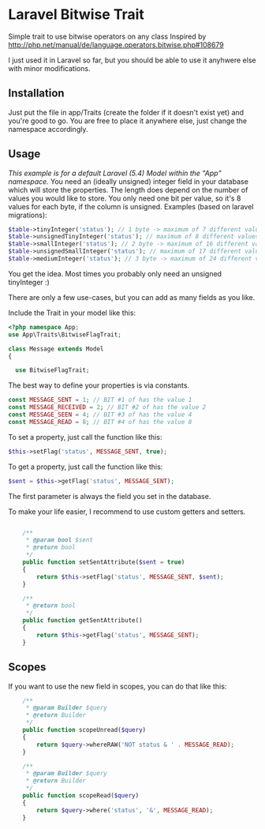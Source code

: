 # Laravel Bitwise Trait
Simple trait to use bitwise operators on any class
Inspired by http://php.net/manual/de/language.operators.bitwise.php#108679

I just used it in Laravel so far, but you should be able to use it anyhwere else with minor modifications.

## Installation
Just put the file in app/Traits (create the folder if it doesn't exist yet) and you're good to go. 
You are free to place it anywhere else, just change the namespace accordingly.

## Usage

*This example is for a default Laravel (5.4) Model within the "App" namespace.*
You need an (ideally unsigned) integer field in your database which will store the properties.
The length does depend on the number of values you would like to store. You only need one bit per value, so it's 8 values for each byte, if the column is unsigned.
Examples (based on laravel migrations):
```php
$table->tinyInteger('status'); // 1 byte -> maximum of 7 different values
$table->unsignedTinyInteger('status'); // maximum of 8 different values
$table->smallInteger('status'); // 2 byte -> maximum of 16 different values
$table->unsignedSmallInteger('status'); // maximum of 17 different values
$table->mediumInteger('status'); // 3 byte -> maximum of 24 different values
```
You get the idea. Most times you probably only need an unsigned tinyInteger :)

There are only a few use-cases, but you can add as many fields as you like.

Include the Trait in your model like this:
```php
<?php namespace App;
use App\Traits\BitwiseFlagTrait;

class Message extends Model
{

  use BitwiseFlagTrait;
```

The best way to define your properties is via constants.
```php
const MESSAGE_SENT = 1; // BIT #1 of has the value 1
const MESSAGE_RECEIVED = 2; // BIT #2 of has the value 2
const MESSAGE_SEEN = 4; // BIT #3 of has the value 4
const MESSAGE_READ = 8; // BIT #4 of has the value 8
```

To set a property, just call the function like this:
```php
$this->setFlag('status', MESSAGE_SENT, true);
```

To get a property, just call the function like this:
```php
$sent = $this->getFlag('status', MESSAGE_SENT);
```
The first parameter is always the field you set in the database.

To make your life easier, I recommend to use custom getters and setters.
```php

    /**
     * @param bool $sent
     * @return bool
     */
    public function setSentAttribute($sent = true)
    {
        return $this->setFlag('status', MESSAGE_SENT, $sent);
    }

    /**
     * @return bool
     */
    public function getSentAttribute()
    {
        return $this->getFlag('status', MESSAGE_SENT);
    }

```

## Scopes
If you want to use the new field in scopes, you can do that like this:
```php
    /**
     * @param Builder $query
     * @return Builder
     */
    public function scopeUnread($query)
    {
        return $query->whereRAW('NOT status & ' . MESSAGE_READ);
    }

    /**
     * @param Builder $query
     * @return Builder
     */
    public function scopeRead($query)
    {
        return $query->where('status', '&', MESSAGE_READ);
    }

```
